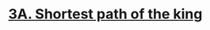 # [3A. Shortest path of the king][1]
[1]:http://codeforces.com/problemset/problem/3/A/ "3A. Shortest path of the king"

